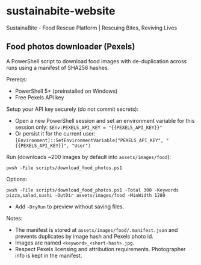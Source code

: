 # sustainabite-website
SustainaBite - Food Rescue Platform | Rescuing Bites, Reviving Lives

## Food photos downloader (Pexels)

A PowerShell script to download food images with de-duplication across runs using a manifest of SHA256 hashes.

Prereqs:
- PowerShell 5+ (preinstalled on Windows)
- Free Pexels API key

Setup your API key securely (do not commit secrets):
- Open a new PowerShell session and set an environment variable for this session only:
  `$Env:PEXELS_API_KEY = "{{PEXELS_API_KEY}}"`
- Or persist it for the current user:
  `[Environment]::SetEnvironmentVariable("PEXELS_API_KEY", "{{PEXELS_API_KEY}}", "User")`

Run (downloads ~200 images by default into `assets/images/food`):
```
pwsh -File scripts/download_food_photos.ps1
```

Options:
```
pwsh -File scripts/download_food_photos.ps1 -Total 300 -Keywords pizza,salad,sushi -OutDir assets/images/food -MinWidth 1280
```
- Add `-DryRun` to preview without saving files.

Notes:
- The manifest is stored at `assets/images/food/.manifest.json` and prevents duplicates by image hash and Pexels photo id.
- Images are named `<keyword>_<short-hash>.jpg`.
- Respect Pexels licensing and attribution requirements. Photographer info is kept in the manifest.
